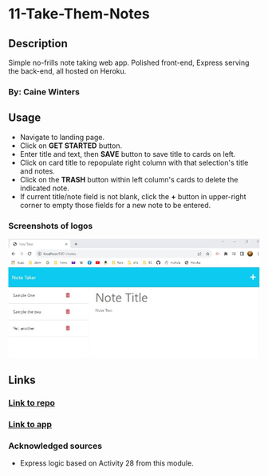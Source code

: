 # 11-Take-Them-Notes
## Description
Simple no-frills note taking web app.  Polished front-end, Express serving the back-end, all hosted on Heroku.


### By: Caine Winters

## Usage
- Navigate to landing page.
- Click on **GET STARTED** button.
- Enter title and text, then **SAVE** button to save title to cards on left.
- Click on card title to repopulate right column with that selection's title and notes.
- Click on the **TRASH** button within left column's cards to delete the indicated note.
- If current title/note field is not blank, click the **+** button in upper-right corner to empty those fields for a new note to be entered. 

### Screenshots of logos 
![Screenshoty shots](./img/404.jpg)

## Links
### [Link to repo](https://github.com/elcaine/11-Take-Them-Notes)
### [Link to app](https://take-them-hero-notes-71b415358b49.herokuapp.com/)

### Acknowledged sources
- Express logic based on Activity 28 from this module.
